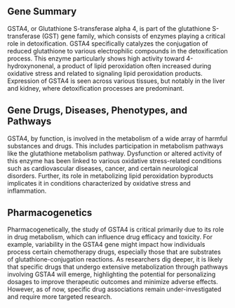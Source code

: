 ## Gene Summary
GSTA4, or Glutathione S-transferase alpha 4, is part of the glutathione S-transferase (GST) gene family, which consists of enzymes playing a critical role in detoxification. GSTA4 specifically catalyzes the conjugation of reduced glutathione to various electrophilic compounds in the detoxification process. This enzyme particularly shows high activity toward 4-hydroxynonenal, a product of lipid peroxidation often increased during oxidative stress and related to signaling lipid peroxidation products. Expression of GSTA4 is seen across various tissues, but notably in the liver and kidney, where detoxification processes are predominant.

## Gene Drugs, Diseases, Phenotypes, and Pathways
GSTA4, by function, is involved in the metabolism of a wide array of harmful substances and drugs. This includes participation in metabolism pathways like the glutathione metabolism pathway. Dysfunction or altered activity of this enzyme has been linked to various oxidative stress-related conditions such as cardiovascular diseases, cancer, and certain neurological disorders. Further, its role in metabolizing lipid peroxidation byproducts implicates it in conditions characterized by oxidative stress and inflammation.

## Pharmacogenetics
Pharmacogenetically, the study of GSTA4 is critical primarily due to its role in drug metabolism, which can influence drug efficacy and toxicity. For example, variability in the GSTA4 gene might impact how individuals process certain chemotherapy drugs, especially those that are substrates of glutathione-conjugation reactions. As researchers dig deeper, it is likely that specific drugs that undergo extensive metabolization through pathways involving GSTA4 will emerge, highlighting the potential for personalizing dosages to improve therapeutic outcomes and minimize adverse effects. However, as of now, specific drug associations remain under-investigated and require more targeted research.